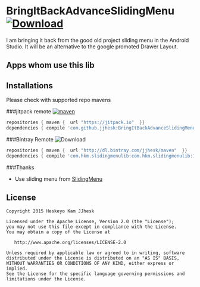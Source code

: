 # BringItBackAdvanceSlidingMenu [ ![Download](https://api.bintray.com/packages/jjhesk/maven/slidingmenulib/images/download.svg) ](https://bintray.com/jjhesk/maven/slidingmenulib/_latestVersion)
I am bringing it back from the good old project sliding menu in the Android Studio. It will be an alternative to the google promoted Drawer Layout.

## Apps whom use this lib



## 

## Installations
Please check with supported repo mavens

###jitpack remote
[![maven](https://img.shields.io/github/tag/jjhesk/BringItBackAdvanceSlidingMenu.svg?label=maven)](https://jitpack.io/#jjhesk/BringItBackAdvanceSlidingMenu/)
```gradle
repositories { maven {  url "https://jitpack.io"  }}
dependencies { compile 'com.github.jjhesk:BringItBackAdvanceSlidingMenu:vX.XX'}
```

###Bintray Remote 
 ![Download](https://api.bintray.com/packages/jjhesk/maven/slidingmenulib/images/download.svg) 
```gradle
repositories { maven {  url "http://dl.bintray.com/jjhesk/maven"  }}
dependencies { compile 'com.hkm.slidingmenulib:com.hkm.slidingmenulib:1.5.2@aar'}
```

###Thanks
* Use sliding menu from  [SlidingMenu](https://github.com/jfeinstein10/SlidingMenu)



License
--------

    Copyright 2015 Heskeyo Kam JJhesk

    Licensed under the Apache License, Version 2.0 (the "License");
    you may not use this file except in compliance with the License.
    You may obtain a copy of the License at

       http://www.apache.org/licenses/LICENSE-2.0

    Unless required by applicable law or agreed to in writing, software
    distributed under the License is distributed on an "AS IS" BASIS,
    WITHOUT WARRANTIES OR CONDITIONS OF ANY KIND, either express or implied.
    See the License for the specific language governing permissions and
    limitations under the License.
